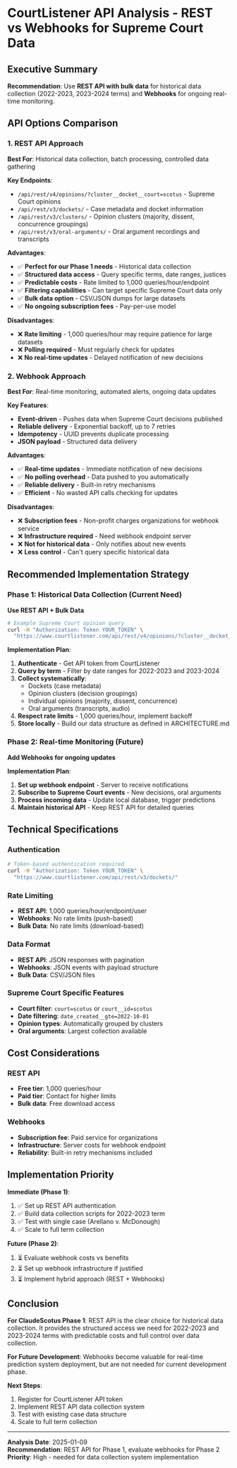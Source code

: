 # CourtListener API Analysis - REST vs Webhooks for Supreme Court Data

## Executive Summary

**Recommendation**: Use **REST API with bulk data** for historical data collection (2022-2023, 2023-2024 terms) and **Webhooks** for ongoing real-time monitoring.

## API Options Comparison

### 1. REST API Approach

**Best For**: Historical data collection, batch processing, controlled data gathering

**Key Endpoints**:
- `/api/rest/v4/opinions/?cluster__docket__court=scotus` - Supreme Court opinions
- `/api/rest/v3/dockets/` - Case metadata and docket information  
- `/api/rest/v3/clusters/` - Opinion clusters (majority, dissent, concurrence groupings)
- `/api/rest/v3/oral-arguments/` - Oral argument recordings and transcripts

**Advantages**:
- ✅ **Perfect for our Phase 1 needs** - Historical data collection
- ✅ **Structured data access** - Query specific terms, date ranges, justices
- ✅ **Predictable costs** - Rate limited to 1,000 queries/hour/endpoint
- ✅ **Filtering capabilities** - Can target specific Supreme Court data only
- ✅ **Bulk data option** - CSV/JSON dumps for large datasets
- ✅ **No ongoing subscription fees** - Pay-per-use model

**Disadvantages**:
- ❌ **Rate limiting** - 1,000 queries/hour may require patience for large datasets
- ❌ **Polling required** - Must regularly check for updates
- ❌ **No real-time updates** - Delayed notification of new decisions

### 2. Webhook Approach

**Best For**: Real-time monitoring, automated alerts, ongoing data updates

**Key Features**:
- **Event-driven** - Pushes data when Supreme Court decisions published
- **Reliable delivery** - Exponential backoff, up to 7 retries
- **Idempotency** - UUID prevents duplicate processing
- **JSON payload** - Structured data delivery

**Advantages**:
- ✅ **Real-time updates** - Immediate notification of new decisions
- ✅ **No polling overhead** - Data pushed to you automatically  
- ✅ **Reliable delivery** - Built-in retry mechanisms
- ✅ **Efficient** - No wasted API calls checking for updates

**Disadvantages**:
- ❌ **Subscription fees** - Non-profit charges organizations for webhook service
- ❌ **Infrastructure required** - Need webhook endpoint server
- ❌ **Not for historical data** - Only notifies about new events
- ❌ **Less control** - Can't query specific historical data

## Recommended Implementation Strategy

### Phase 1: Historical Data Collection (Current Need)
**Use REST API + Bulk Data**

```bash
# Example Supreme Court opinion query
curl -H "Authorization: Token YOUR_TOKEN" \
  "https://www.courtlistener.com/api/rest/v4/opinions/?cluster__docket__court=scotus&date_created__gte=2022-10-01&date_created__lt=2023-07-01"
```

**Implementation Plan**:
1. **Authenticate** - Get API token from CourtListener
2. **Query by term** - Filter by date ranges for 2022-2023 and 2023-2024
3. **Collect systematically**:
   - Dockets (case metadata)
   - Opinion clusters (decision groupings)
   - Individual opinions (majority, dissent, concurrence)
   - Oral arguments (transcripts, audio)
4. **Respect rate limits** - 1,000 queries/hour, implement backoff
5. **Store locally** - Build our data structure as defined in ARCHITECTURE.md

### Phase 2: Real-time Monitoring (Future)
**Add Webhooks for ongoing updates**

**Implementation Plan**:
1. **Set up webhook endpoint** - Server to receive notifications
2. **Subscribe to Supreme Court events** - New decisions, oral arguments
3. **Process incoming data** - Update local database, trigger predictions
4. **Maintain historical API** - Keep REST API for detailed queries

## Technical Specifications

### Authentication
```bash
# Token-based authentication required
curl -H "Authorization: Token YOUR_TOKEN" \
  "https://www.courtlistener.com/api/rest/v3/dockets/"
```

### Rate Limiting
- **REST API**: 1,000 queries/hour/endpoint/user
- **Webhooks**: No rate limits (push-based)
- **Bulk Data**: No rate limits (download-based)

### Data Format
- **REST API**: JSON responses with pagination
- **Webhooks**: JSON events with payload structure
- **Bulk Data**: CSV/JSON files

### Supreme Court Specific Features
- **Court filter**: `court=scotus` or `court__id=scotus`
- **Date filtering**: `date_created__gte=2022-10-01`
- **Opinion types**: Automatically grouped by clusters
- **Oral arguments**: Largest collection available

## Cost Considerations

### REST API
- **Free tier**: 1,000 queries/hour
- **Paid tier**: Contact for higher limits
- **Bulk data**: Free download access

### Webhooks
- **Subscription fee**: Paid service for organizations
- **Infrastructure**: Server costs for webhook endpoint
- **Reliability**: Built-in retry mechanisms included

## Implementation Priority

**Immediate (Phase 1)**:
1. ✅ Set up REST API authentication
2. ✅ Build data collection scripts for 2022-2023 term
3. ✅ Test with single case (Arellano v. McDonough)
4. ✅ Scale to full term collection

**Future (Phase 2)**:
1. ⏳ Evaluate webhook costs vs benefits
2. ⏳ Set up webhook infrastructure if justified
3. ⏳ Implement hybrid approach (REST + Webhooks)

## Conclusion

**For ClaudeScotus Phase 1**: REST API is the clear choice for historical data collection. It provides the structured access we need for 2022-2023 and 2023-2024 terms with predictable costs and full control over data collection.

**For Future Development**: Webhooks become valuable for real-time prediction system deployment, but are not needed for current development phase.

**Next Steps**: 
1. Register for CourtListener API token
2. Implement REST API data collection system
3. Test with existing case data structure
4. Scale to full term collection

---

**Analysis Date**: 2025-01-09  
**Recommendation**: REST API for Phase 1, evaluate webhooks for Phase 2  
**Priority**: High - needed for data collection system implementation